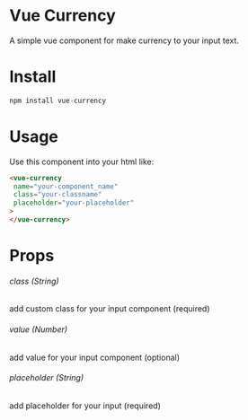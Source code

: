 # Vue Currency

A simple vue component for make currency to your input text.

# Install

```javascript
npm install vue-currency
```

# Usage

Use this component into your html like:

```html
<vue-currency
 name="your-component_name"
 class="your-classname"
 placeholder="your-placeholder"
>
</vue-currency>
```

# Props

###### class (String)

add custom class for your input component (required)

###### value (Number)

add value for your input component (optional)

###### placeholder (String)

add placeholder for your input (required)
